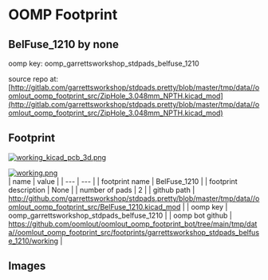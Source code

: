 # OOMP Footprint  
## BelFuse_1210  by none  
  
oomp key: oomp_garrettsworkshop_stdpads_belfuse_1210  
  
source repo at: [http://gitlab.com/garrettsworkshop/stdpads.pretty/blob/master/tmp/data//oomlout_oomp_footprint_src/ZipHole_3.048mm_NPTH.kicad_mod](http://gitlab.com/garrettsworkshop/stdpads.pretty/blob/master/tmp/data//oomlout_oomp_footprint_src/ZipHole_3.048mm_NPTH.kicad_mod)  
## Footprint  
  
[![working_kicad_pcb_3d.png](working_kicad_pcb_3d_600.png)](working_kicad_pcb_3d.png)  
  
[![working.png](working_600.png)](working.png)  
| name | value | 
| --- | --- | 
| footprint name | BelFuse_1210 | 
| footprint description | None | 
| number of pads | 2 | 
| github path | http://github.com/garrettsworkshop/stdpads.pretty/blob/master/tmp/data//oomlout_oomp_footprint_src/BelFuse_1210.kicad_mod | 
| oomp key | oomp_garrettsworkshop_stdpads_belfuse_1210 | 
| oomp bot github | https://github.com/oomlout/oomlout_oomp_footprint_bot/tree/main/tmp/data//oomlout_oomp_footprint_src/footprints/garrettsworkshop_stdpads_belfuse_1210/working | 
## Images  

